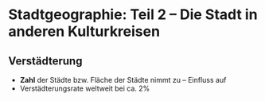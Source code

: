 # Stadtgeographie: Teil 2 – Die Stadt in anderen Kulturkreisen

## Verstädterung

- **Zahl** der Städte bzw. Fläche der Städte nimmt zu – Einfluss auf 
- Verstädterungsrate weltweit bei ca. 2%
<!--stackedit_data:
eyJoaXN0b3J5IjpbLTEwNDY0OTgwNjJdfQ==
-->